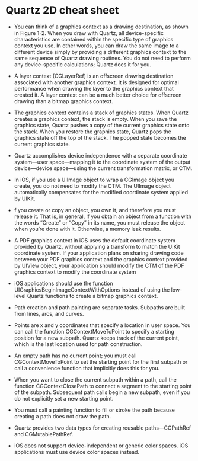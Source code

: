 # Quartz 2D cheat sheet

* You can think of a graphics context as a drawing destination, as shown in Figure 1-2. When you draw with Quartz, all device-specific characteristics are contained within the specific type of graphics context you use. In other words, you can draw the same image to a different device simply by providing a different graphics context to the same sequence of Quartz drawing routines. You do not need to perform any device-specific calculations; Quartz does it for you.

* A layer context (CGLayerRef) is an offscreen drawing destination associated with another graphics context. It is designed for optimal performance when drawing the layer to the graphics context that created it. A layer context can be a much better choice for offscreen drawing than a bitmap graphics context.

* The graphics context contains a stack of graphics states. When Quartz creates a graphics context, the stack is empty. When you save the graphics state, Quartz pushes a copy of the current graphics state onto the stack. When you restore the graphics state, Quartz pops the graphics state off the top of the stack. The popped state becomes the current graphics state.

* Quartz accomplishes device independence with a separate coordinate system—user space—mapping it to the coordinate system of the output device—device space—using the current transformation matrix, or CTM.

* In iOS, if you use a UIImage object to wrap a CGImage object you create, you do not need to modify the CTM. The UIImage object automatically compensates for the modified coordinate system applied by UIKit.

* f you create or copy an object, you own it, and therefore you must release it. That is, in general, if you obtain an object from a function with the words “Create” or “Copy” in its name, you must release the object when you’re done with it. Otherwise, a memory leak results.

* A PDF graphics context in iOS uses the default coordinate system provided by Quartz, without applying a transform to match the UIKit coordinate system. If your application plans on sharing drawing code between your PDF graphics context and the graphics context provided by UIView object, your application should modify the CTM of the PDF graphics context to modify the coordinate system

*  iOS applications should use the function UIGraphicsBeginImageContextWithOptions instead of using the low-level Quartz functions to create a bitmap graphics context.

* Path creation and path painting are separate tasks. Subpaths are built from lines, arcs, and curves.

* Points are x and y coordinates that specify a location in user space. You can call the function CGContextMoveToPoint to specify a starting position for a new subpath. Quartz keeps track of the current point, which is the last location used for path construction.

*  An empty path has no current point; you must call CGContextMoveToPoint to set the starting point for the first subpath or call a convenience function that implicitly does this for you.

* When you want to close the current subpath within a path, call the function CGContextClosePath to connect a segment to the starting point of the subpath. Subsequent path calls begin a new subpath, even if you do not explicitly set a new starting point.

* You must call a painting function to fill or stroke the path because creating a path does not draw the path.

* Quartz provides two data types for creating reusable paths—CGPathRef and CGMutablePathRef.

* iOS does not support device-independent or generic color spaces. iOS applications must use device color spaces instead.
